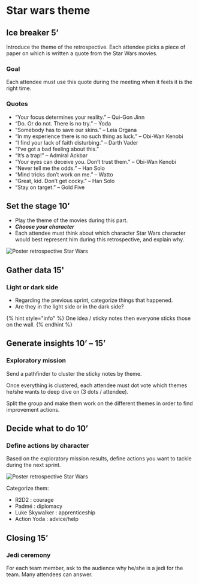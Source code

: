# Star wars theme

## Ice breaker 5’

Introduce the theme of the retrospective. Each attendee picks a piece of paper on which is written a quote from the Star Wars movies.

### **Goal**

Each attendee must use this quote during the meeting when it feels it is the right time.

### Quotes

* “Your focus determines your reality.” – Qui-Gon Jinn
* “Do. Or do not. There is no try.” – Yoda
* “Somebody has to save our skins.” – Leia Organa
* “In my experience there is no such thing as luck.” – Obi-Wan Kenobi
* “I find your lack of faith disturbing.” – Darth Vader
* “I’ve got a bad feeling about this.”
* “It’s a trap!” – Admiral Ackbar
* “Your eyes can deceive you. Don’t trust them.” – Obi-Wan Kenobi
* “Never tell me the odds.” – Han Solo
* “Mind tricks don’t work on me.” – Watto
* “Great, kid. Don’t get cocky.” – Han Solo
* “Stay on target.” – Gold Five

## Set the stage 10’

* Play the theme of the movies during this part.
* _**Choose your character**_
* Each attendee must think about which character Star Wars character would best represent him during this retrospective, and explain why.

![Poster retrospective Star Wars](https://firebasestorage.googleapis.com/v0/b/gitbook-x-prod.appspot.com/o/spaces%2F-MAffO8xa1ZWmgZvfeK2%2Fuploads%2FfopvND9EcFpS8pDYKjlj%2Ffile.png?alt=media)

## Gather data 15'

### Light or dark side

* Regarding the previous sprint, categorize things that happened.
* Are they in the light side or in the dark side?

{% hint style="info" %}
One idea / sticky notes then everyone sticks those on the wall.
{% endhint %}

## Generate insights 10’ – 15’

### Exploratory mission

Send a pathfinder to cluster the sticky notes by theme.

Once everything is clustered, each attendee must dot vote which themes he/she wants to deep dive on (3 dots / attendee).

Split the group and make them work on the different themes in order to find improvement actions.

## ​Decide what to do 10’

### Define actions by character

Based on the exploratory mission results, define actions you want to tackle during the next sprint.

![Poster retrospective Star Wars](https://firebasestorage.googleapis.com/v0/b/gitbook-x-prod.appspot.com/o/spaces%2F-MAffO8xa1ZWmgZvfeK2%2Fuploads%2FICCzcqmyp4pn6EyEhs6F%2Ffile.png?alt=media)

Categorize them:

* R2D2 : courage
* Padmé : diplomacy
* Luke Skywalker : apprenticeship
* Action Yoda : advice/help

## Closing 15’

### Jedi ceremony

For each team member, ask to the audience why he/she is a jedi for the team. Many attendees can answer.
